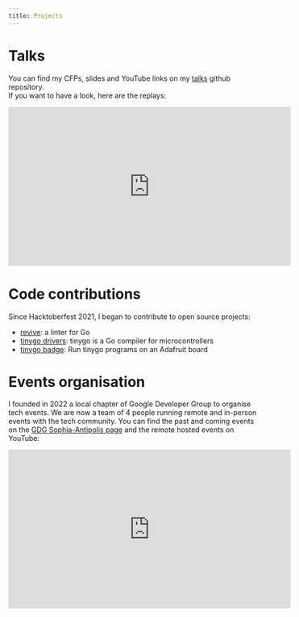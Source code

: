 ```yaml
---
title: Projects
---
```


# Talks

You can find my CFPs, slides and YouTube links on my [talks](https://github.com/doniacld/talks) github repository.  
If you want to have a look, here are the replays:

<aside>
<iframe width="560" height="315" src="https://www.youtube.com/embed/BNdsDnrjx8Q" title="YouTube video player" frameborder="0" allow="accelerometer; autoplay; clipboard-write; encrypted-media; gyroscope; picture-in-picture" allowfullscreen></iframe>
</aside>

# Code contributions

Since Hacktoberfest 2021, I began to contribute to open source projects:
- [revive](https://github.com/mgechev/revive): a linter for Go
- [tinygo drivers](https://github.com/tinygo-org/drivers): tinygo is a Go compiler for microcontrollers
- [tinygo badge](https://github.com/tinygo-org/gobadge): Run tinygo programs on an Adafruit board

# Events organisation

I founded in 2022 a local chapter of Google Developer Group to organise tech events. We are now a team of 4 people running remote and in-person events with the tech community.
You can find the past and coming events on the [GDG Sophia-Antipolis page](https://gdg.community.dev/gdg-sophia-antipolis/) and the remote hosted events on YouTube:

<aside>
<iframe width="560" height="315" src="https://www.youtube.com/embed/FVz1S4cKG4M" title="YouTube video player" frameborder="0" allow="accelerometer; autoplay; clipboard-write; encrypted-media; gyroscope; picture-in-picture" allowfullscreen></iframe>
</aside>
